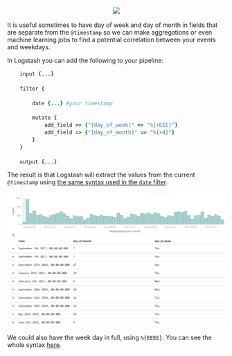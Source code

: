

<p align="center">
    <img src="https://ugosan.github.io/images/termtosvg/termtosvg_n4jmcq9i.svg">
</p>

It is useful sometimes to have day of week and day of month in fields that are separate from the `@timestamp` so we can make aggregations or even machine learning jobs to find a potential correlation between your events and weekdays.

In Logstash you can add the following to your pipeline:

```ruby
    input {...}
    
    filter {

        date {...} #your timestamp

        mutate {
            add_field => {"[day_of_week]" => "%{+EEE}"}
            add_field => {"[day_of_month]" => "%{+d}"}
        }
    }
    
    output {...}
```

The result is that Logstash will extract the values from the current `@timestamp` using [the same syntax used in the `date` filter](https://www.elastic.co/guide/en/logstash/current/plugins-filters-date.html#plugins-filters-date-match). 

![](/images/2018-05-28/day-of-week-logstash.jpg)


We could also have the week day in full, using `%{EEEE}`. You can see the whole syntax [here](https://www.elastic.co/guide/en/logstash/current/plugins-filters-date.html#plugins-filters-date-match).
